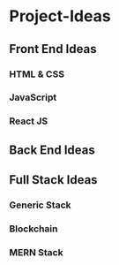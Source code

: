 # Project-Ideas

## Front End Ideas

### HTML & CSS


### JavaScript



### React JS


## Back End Ideas


## Full Stack Ideas



### Generic Stack




### Blockchain




### MERN Stack
